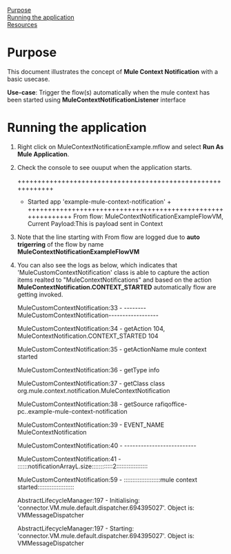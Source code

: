 [Purpose](#purpose)  
[Running the application](#running-the-application)  
[Resources](#resources)

Purpose
===========

This document illustrates the concept of **Mule Context Notification** with a basic usecase.


**Use-case**: Trigger the flow(s) automatically when the mule context has been started using **MuleContextNotificationListener** interface

Running the application
=======================

1. Right click on MuleContextNotificationExample.mflow and select **Run As Mule Application**.
2. Check the console to see ouuput when the application starts.

	++++++++++++++++++++++++++++++++++++++++++++++++++++++++++++
	+ Started app 'example-mule-context-notification'          +
	++++++++++++++++++++++++++++++++++++++++++++++++++++++++++++
	From flow: MuleContextNotificationExampleFlowVM, Current Payload:This is payload sent in Context

3. Note that the line starting with From flow are logged due to **auto trigerring** of the flow by name **MuleContextNotificationExampleFlowVM**

4. You can also see the logs as below, which indicates that 'MuleCustomContextNotification' class is able to capture the action items realted to "MuleContextNotifications" 
	and based on the action **MuleContextNotification.CONTEXT_STARTED** automatically flow are getting invoked.

	MuleCustomContextNotification:33 - --------MuleCustomContextNotification------------------
	
	MuleCustomContextNotification:34 - getAction 104, MuleContextNotification.CONTEXT_STARTED 104
	
	MuleCustomContextNotification:35 - getActionName mule context started
	
	MuleCustomContextNotification:36 - getType info
	
	MuleCustomContextNotification:37 - getClass class org.mule.context.notification.MuleContextNotification
	
	MuleCustomContextNotification:38 - getSource rafiqoffice-pc..example-mule-context-notification
	
	MuleCustomContextNotification:39 - EVENT_NAME MuleContextNotification
	
	MuleCustomContextNotification:40 - --------------------------
	
	MuleCustomContextNotification:41 - ::::::notificationArrayL.size::::::::::::2::::::::::::::::::
	
	MuleCustomContextNotification:59 - :::::::::::::::::::::mule context started:::::::::::::::::::::
	
	AbstractLifecycleManager:197 - Initialising: 'connector.VM.mule.default.dispatcher.694395027'. Object is: VMMessageDispatcher
	
	AbstractLifecycleManager:197 - Starting: 'connector.VM.mule.default.dispatcher.694395027'. Object is: VMMessageDispatcher
